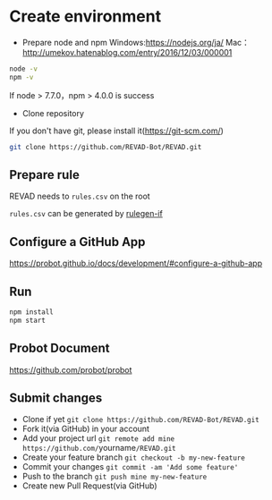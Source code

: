# Create environment

* Prepare node and npm Windows:<https://nodejs.org/ja/>  Mac：<http://umekov.hatenablog.com/entry/2016/12/03/000001>

```sh
node -v
npm -v
```

If node > 7.7.0，npm > 4.0.0 is success

* Clone repository

If you don't have git, please install it(<https://git-scm.com/>)

```sh
git clone https://github.com/REVAD-Bot/REVAD.git
```

## Prepare rule

REVAD needs to `rules.csv` on the root

`rules.csv` can be generated by [rulegen-if](https://github.com/REVAD-Bot/rulegen-if)

## Configure a GitHub App

<https://probot.github.io/docs/development/#configure-a-github-app>

## Run

```sh
npm install
npm start
```

## Probot Document

<https://github.com/probot/probot>

## Submit changes

* Clone if yet `git clone https://github.com/REVAD-Bot/REVAD.git`
* Fork it(via GitHub) in your account
* Add your project url `git remote add mine https://github.com/`yourname`/REVAD.git`
* Create your feature branch `git checkout -b my-new-feature`
* Commit your changes `git commit -am 'Add some feature'`
* Push to the branch `git push mine my-new-feature`
* Create new Pull Request(via GitHub)
